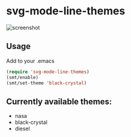 # svg-mode-line-themes
![screenshot](https://github.com/sabof/svg-mode-line-themes/raw/master/screenshot.png)

## Usage
Add to your .emacs

```lisp
(require 'svg-mode-line-themes)
(smt/enable)
(smt/set-theme 'black-crystal)
```

## Currently available themes:

* nasa
* black-crystal
* diesel
